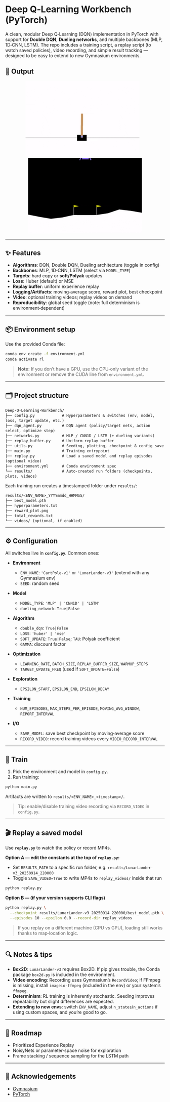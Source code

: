 # Deep Q‑Learning Workbench (PyTorch)

A clean, modular Deep Q‑Learning (DQN) implementation in PyTorch with support for **Double DQN**, **Dueling networks**, and multiple backbones (MLP, 1D‑CNN, LSTM). The repo includes a training script, a replay script (to watch saved policies), video recording, and simple result tracking — designed to be easy to extend to new Gymnasium environments.

## 🎥 Output

<p align="center">
  <img src="./assets/cart_pole.gif" width="360" alt="CartPole-v1 demo">
  &nbsp;&nbsp;&nbsp;
  <img src="./assets/lunar_lander.gif" width="360" alt="LunarLander-v3 demo">
</p>

---

## ✨ Features

* **Algorithms**: DQN, Double DQN, Dueling architecture (toggle in config)
* **Backbones**: MLP, 1D‑CNN, LSTM (select via `MODEL_TYPE`)
* **Targets**: hard copy or **soft/Polyak** updates
* **Loss**: Huber (default) or MSE
* **Replay buffer**: uniform experience replay
* **Logging/Artifacts**: moving‑average score, reward plot, best checkpoint
* **Video**: optional training videos; replay videos on demand
* **Reproducibility**: global seed toggle (note: full determinism is environment‑dependent)

---

## 📦 Environment setup

Use the provided Conda file:

```bash
conda env create -f environment.yml
conda activate rl
```

> **Note:** If you don’t have a GPU, use the CPU‑only variant of the environment or remove the CUDA line from `environment.yml`.

---

## 🗂️ Project structure

```
Deep-Q-Learning-Workbench/
├── config.py            # Hyperparameters & switches (env, model, loss, target update, etc.)
├── dqn_agent.py         # DQN agent (policy/target nets, action select, optimize step)
├── networks.py          # MLP / CNN1D / LSTM (+ dueling variants)
├── replay_buffer.py     # Uniform replay buffer
├── utils.py             # Seeding, plotting, checkpoint & config save
├── main.py              # Training entrypoint
├── replay.py            # Load a saved model and replay episodes (optional video)
├── environment.yml      # Conda environment spec
└── results/             # Auto‑created run folders (checkpoints, plots, videos)
```

Each training run creates a timestamped folder under `results/`:

```
results/<ENV_NAME>_YYYYmmdd_HHMMSS/
├── best_model.pth
├── hyperparameters.txt
├── reward_plot.png
├── total_rewards.txt
└── videos/ (optional, if enabled)
```

---

## ⚙️ Configuration

All switches live in **`config.py`**. Common ones:

* **Environment**

  * `ENV_NAME`: `'CartPole-v1'` or `'LunarLander-v3'` (extend with any Gymnasium env)
  * `SEED`: random seed
* **Model**

  * `MODEL_TYPE`: `'MLP' | 'CNN1D' | 'LSTM'`
  * `dueling_network`: `True|False`
* **Algorithm**

  * `double_dqn`: `True|False`
  * `LOSS`: `'huber' | 'mse'`
  * `SOFT_UPDATE`: `True|False`; `TAU`: Polyak coefficient
  * `GAMMA`: discount factor
* **Optimization**

  * `LEARNING_RATE`, `BATCH_SIZE`, `REPLAY_BUFFER_SIZE`, `WARMUP_STEPS`
  * `TARGET_UPDATE_FREQ` (used if `SOFT_UPDATE=False`)
* **Exploration**

  * `EPSILON_START`, `EPSILON_END`, `EPSILON_DECAY`
* **Training**

  * `NUM_EPISODES`, `MAX_STEPS_PER_EPISODE`, `MOVING_AVG_WINDOW`, `REPORT_INTERVAL`
* **I/O**

  * `SAVE_MODEL`: save best checkpoint by moving‑average score
  * `RECORD_VIDEO`: record training videos every `VIDEO_RECORD_INTERVAL`

---

## 🚀 Train

1. Pick the environment and model in `config.py`.
2. Run training:

```bash
python main.py
```

Artifacts are written to `results/<ENV_NAME>_<timestamp>/`.

> Tip: enable/disable training video recording via `RECORD_VIDEO` in `config.py`.

---

## 🎬 Replay a saved model

Use **`replay.py`** to watch the policy or record MP4s.

**Option A — edit the constants at the top of `replay.py`:**

* Set `RESULTS_PATH` to a specific run folder, e.g. `results/LunarLander-v3_20250914_220000`
* Toggle `SAVE_VIDEO=True` to write MP4s to `replay_videos/` inside that run

```bash
python replay.py
```

**Option B — (if your version supports CLI flags)**

```bash
python replay.py \
  --checkpoint results/LunarLander-v3_20250914_220000/best_model.pth \
  --episodes 10 --epsilon 0.0 --record-dir replay_videos
```

> If you replay on a different machine (CPU vs GPU), loading still works thanks to map‑location logic.

---

## 🔍 Notes & tips

* **Box2D**: `LunarLander-v3` requires Box2D. If pip gives trouble, the Conda package `box2d-py` is included in the environment.
* **Video encoding**: Recording uses Gymnasium’s `RecordVideo`; if FFmpeg is missing, install `imageio-ffmpeg` (included in the env) or your system’s `ffmpeg`.
* **Determinism**: RL training is inherently stochastic. Seeding improves repeatability but slight differences are expected.
* **Extending to new envs**: switch `ENV_NAME`, adjust `n_states`/`n_actions` if using custom spaces, and you’re good to go.

---

## 🧪 Roadmap

* Prioritized Experience Replay
* NoisyNets or parameter‑space noise for exploration
* Frame stacking / sequence sampling for the LSTM path

---

## 🙌 Acknowledgements

* [Gymnasium](https://github.com/Farama-Foundation/Gymnasium)
* [PyTorch](https://pytorch.org/)


